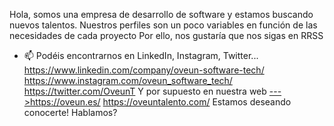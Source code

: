 Hola, somos una empresa de desarrollo de software y estamos buscando nuevos talentos.
Nuestros perfiles son un poco variables en función de las necesidades de cada proyecto
Por ello, nos gustaría que nos sigas en RRSS
- 📫 Podéis encontrarnos en LinkedIn, Instagram, Twitter...
https://www.linkedin.com/company/oveun-software-tech/
https://www.instagram.com/oveun_software_tech/
https://twitter.com/OveunT
Y por supuesto en nuestra web
[--->](https://oveun.es/)https://oveun.es/
https://oveuntalento.com/
Estamos deseando conocerte! Hablamos?
